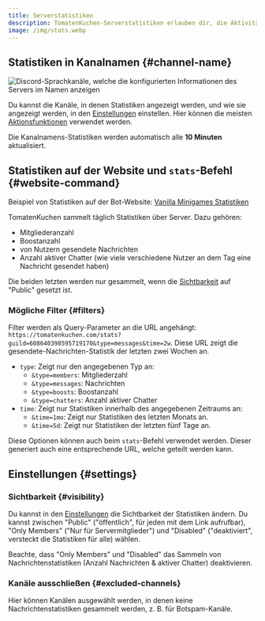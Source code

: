 ```yaml
---
title: Serverstatistiken
description: TomatenKuchen-Serverstatistiken erlauben dir, die Aktivität deines Discord-Servers zu beobachten. Dazu gehört z. B. die Mitglieder- und Nachrichtenanzahl.
image: /img/stats.webp
---
```


## Statistiken in Kanalnamen {#channel-name}

![Discord-Sprachkanäle, welche die konfigurierten Informationen des Servers im Namen anzeigen](/img/stats.webp)

Du kannst die Kanäle, in denen Statistiken angezeigt werden, und wie sie angezeigt werden, in den [Einstellungen](https://tomatenkuchen.com/dashboard/settings#statsChannelFormat) einstellen.
Hier können die meisten [Aktionsfunktionen](/category/action-functions) verwendet werden.

Die Kanalnamens-Statistiken werden automatisch alle **10 Minuten** aktualisiert.

## Statistiken auf der Website und `stats`-Befehl {#website-command}

Beispiel von Statistiken auf der Bot-Website: [Vanilla Minigames Statistiken](https://tomatenkuchen.com/stats?guild=608640398595719170)

TomatenKuchen sammelt täglich Statistiken über Server. Dazu gehören:
- Mitgliederanzahl
- Boostanzahl
- von Nutzern gesendete Nachrichten
- Anzahl aktiver Chatter (wie viele verschiedene Nutzer an dem Tag eine Nachricht gesendet haben)

Die beiden letzten werden nur gesammelt, wenn die [Sichtbarkeit](#visibility) auf "Public" gesetzt ist.

### Mögliche Filter {#filters}

Filter werden als Query-Parameter an die URL angehängt: `https://tomatenkuchen.com/stats?guild=608640398595719170&type=messages&time=2w`.
Diese URL zeigt die gesendete-Nachrichten-Statistik der letzten zwei Wochen an.

- `type`: Zeigt nur den angegebenen Typ an:
	- `&type=members`: Mitgliederzahl
	- `&type=messages`: Nachrichten
	- `&type=boosts`: Boostanzahl
	- `&type=chatters`: Anzahl aktiver Chatter
- `time`: Zeigt nur Statistiken innerhalb des angegebenen Zeitraums an:
	- `&time=1mo`: Zeigt nur Statistiken des letzten Monats an.
	- `&time=5d`: Zeigt nur Statistiken der letzten fünf Tage an.

Diese Optionen können auch beim `stats`-Befehl verwendet werden. Dieser generiert auch eine entsprechende URL, welche geteilt werden kann.

## Einstellungen {#settings}

### Sichtbarkeit {#visibility}

Du kannst in den [Einstellungen](https://tomatenkuchen.com/dashboard/settings#publicStats) die Sichtbarkeit der Statistiken ändern.
Du kannst zwischen "Public" ("öffentlich", für jeden mit dem Link aufrufbar), "Only Members" ("Nur für Servermitglieder") und "Disabled" ("deaktiviert", versteckt die Statistiken für alle) wählen.

Beachte, dass "Only Members" und "Disabled" das Sammeln von Nachrichtenstatistiken (Anzahl Nachrichten & aktiver Chatter) deaktivieren.

### Kanäle ausschließen {#excluded-channels}

Hier können Kanälen ausgewählt werden, in denen keine Nachrichtenstatistiken gesammelt werden, z. B. für Botspam-Kanäle.
